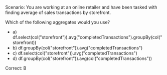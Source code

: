 Scenario: You are working at an online retailer and have been tasked with finding average of sales transactions by storefront.

Which of the following aggregates would you use?


- a) df.select(col("storefront")).avg("completedTransactions").groupBy(col("storefront))
- b) df.groupBy(col("storefront")).avg("completedTransactions")
- c) df.select(col("storefront")).avg("completedTransactions")
- d) df.groupBy(col("storefront")).avg(col("completedTransactions"))

Correct: B